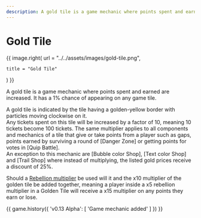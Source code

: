 ```yaml
---
description: A gold tile is a game mechanic where points spent and earned are increased. It has a 1% chance of appearing on any game tile.
---
```


# Gold Tile

{{ image.right(
    url = "../../assets/images/gold-tile.png",
    
    title = "Gold Tile"
) }}

A gold tile is a game mechanic where points spent and earned are increased. It has a 1% chance of appearing on any game tile.

A gold tile is indicated by the tile having a golden-yellow border with particles moving clockwise on it.  
Any tickets spent on this tile will be increased by a factor of 10, meaning 10 tickets become 100 tickets. The same multiplier applies to all components and mechanics of a tile that give or take points from a player such as gaps, points earned by surviving a round of [Danger Zone] or getting points for votes in [Quip Battle].  
An exception to this mechanic are [Bubble color Shop], [Text color Shop] and [Trail Shop] where instead of multiplying, the listed gold prices receive a discount of 25%.

Should a [Rebellion multiplier](rebellion.md) be used will it and the x10 multiplier of the golden tile be added together, meaning a player inside a x5 rebellion multiplier in a Golden Tile will receive a x15 multiplier on any points they earn or lose.

{{ game.history({
    'v0.13 Alpha': [
        'Game mechanic added'
    ]
}) }}

